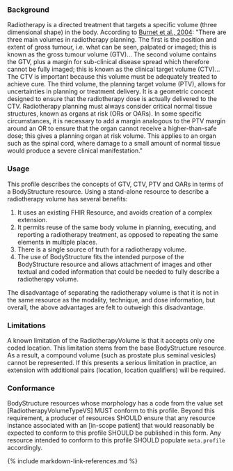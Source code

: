 ### Background

Radiotherapy is a directed treatment that targets a specific volume (three dimensional shape) in the body. According to [Burnet et al., 2004](https://dx.doi.org/10.1102%2F1470-7330.2004.0054): "There are three main volumes in radiotherapy planning. The first is the position and extent of gross tumour, i.e. what can be seen, palpated or imaged; this is known as the gross tumour volume (GTV)... The second volume contains the GTV, plus a margin for sub-clinical disease spread which therefore cannot be fully imaged; this is known as the clinical target volume (CTV)... The CTV is important because this volume must be adequately treated to achieve cure. The third volume, the planning target volume (PTV), allows for uncertainties in planning or treatment delivery. It is a geometric concept designed to ensure that the radiotherapy dose is actually delivered to the CTV. Radiotherapy planning must always consider critical normal tissue structures, known as organs at risk (ORs or OARs). In some specific circumstances, it is necessary to add a margin analogous to the PTV margin around an OR to ensure that the organ cannot receive a higher-than-safe dose; this gives a planning organ at risk volume. This applies to an organ such as the spinal cord, where damage to a small amount of normal tissue would produce a severe clinical manifestation."

### Usage

This profile describes the concepts of GTV, CTV, PTV and OARs in terms of a BodyStructure resource. Using a stand-alone resource to describe a radiotherapy volume has several benefits:

1. It uses an existing FHIR Resource, and avoids creation of a complex extension.
2. It permits reuse of the same body volume in planning, executing, and reporting a radiotherapy treatment, as opposed to repeating the same elements in multiple places.
3. There is a single source of truth for a radiotherapy volume.
4. The use of BodyStructure fits the intended purpose of the BodyStructure resource and allows attachment of images and other textual and coded information that could be needed to fully describe a radiotherapy volume.

The disadvantage of separating the radiotherapy volume is that it is not in the same resource as the modality, technique, and dose information, but overall, the above advantages are felt to outweigh this disadvantage.

### Limitations

A known limitation of the RadiotherapyVolume is that it accepts only one coded location. This limitation stems from the base BodyStructure resource. As a result, a compound volume (such as prostate plus seminal vesicles) cannot be represented. If this presents a serious limitation in practice, an extension with additional pairs (location, location qualifiers) will be required.

### Conformance

BodyStructure resources whose morphology has a code from the value set [RadiotherapyVolumeTypeVS] MUST conform to this profile. Beyond this requirement, a producer of resources SHOULD ensure that any resource instance associated with an [in-scope patient] that would reasonably be expected to conform to this profile SHOULD be published in this form. Any resource intended to conform to this profile SHOULD populate `meta.profile` accordingly.

{% include markdown-link-references.md %}
